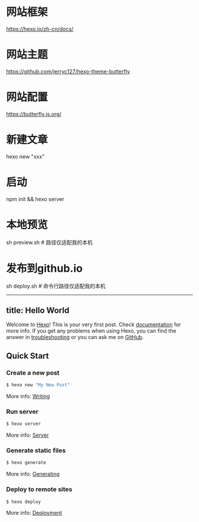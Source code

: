 # 网站框架
https://hexo.io/zh-cn/docs/

# 网站主题
https://github.com/jerryc127/hexo-theme-butterfly

# 网站配置
https://butterfly.js.org/

# 新建文章
hexo new "xxx"
# 启动
npm init && hexo server

# 本地预览
sh preview.sh   # 路径仅适配我的本机
# 发布到github.io
sh deploy.sh	# 命令行路径仅适配我的本机

---
title: Hello World
---
Welcome to [Hexo](https://hexo.io/)! This is your very first post. Check [documentation](https://hexo.io/docs/) for more info. If you get any problems when using Hexo, you can find the answer in [troubleshooting](https://hexo.io/docs/troubleshooting.html) or you can ask me on [GitHub](https://github.com/hexojs/hexo/issues).

## Quick Start

### Create a new post

``` bash
$ hexo new "My New Post"
```

More info: [Writing](https://hexo.io/docs/writing.html)

### Run server

``` bash
$ hexo server
```

More info: [Server](https://hexo.io/docs/server.html)

### Generate static files

``` bash
$ hexo generate
```

More info: [Generating](https://hexo.io/docs/generating.html)

### Deploy to remote sites

``` bash
$ hexo deploy
```

More info: [Deployment](https://hexo.io/docs/one-command-deployment.html)
